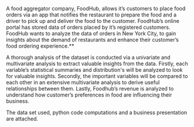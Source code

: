 A food aggregator company, FoodHub, allows it’s customers to place food orders via an app that notifies
the restaurant to prepare the food and a driver to pick up and deliver the food to the customer.
FoodHub’s online portal has stored data of orders placed by it’s registered customers.
FoodHub wants to analyze the data of orders in New York City, to gain insights about the demand of
restaurants and enhance their customer’s food ordering experience.**

A thorough analysis of the dataset is conducted via a univariate and multivariate analysis to
extract valuable insights from the data.
Firstly, each variable’s statistical summaries and distribution's will be analyzed to look for
valuable insights.
Secondly, the important variables will be compared to each other in an extensive multivariate analysis to derive useful relationships between them.
Lastly, Foodhub’s revenue is analyzed to understand how customer’s preferences in food
are influencing their business.

The data set used, python code computations and a business presentation are attached.
